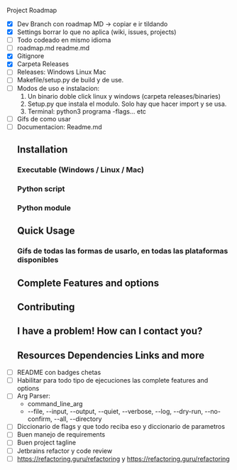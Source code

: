 Project Roadmap
- [X] Dev Branch con roadmap MD -> copiar e ir tildando
- [X] Settings borrar lo que no aplica (wiki, issues, projects)
- [ ] Todo codeado en mismo idioma
- [ ] roadmap.md readme.md
- [X] Gitignore
- [X] Carpeta Releases
- [ ] Releases: Windows Linux Mac
- [ ] Makefile/setup.py de build y de use. 
- [ ] Modos de uso e instalacion: 
	1. Un binario doble click linux y windows (carpeta releases/binaries) 
	1. Setup.py que instala el modulo. Solo hay que hacer import y se usa. 
	1. Terminal: python3 programa -flags... etc
- [ ] Gifs de como usar 
- [ ] Documentacion: Readme.md
	## Installation 
	### Executable (Windows / Linux / Mac) 
	### Python script
	### Python module
	## Quick Usage
	### Gifs de todas las formas de usarlo, en todas las plataformas disponibles
	## Complete Features and options
	## Contributing
	## I have a problem! How can I contact you?
	## Resources Dependencies Links and more
- [ ] README con badges chetas
- [ ] Habilitar para todo tipo de ejecuciones las complete features and options
- [ ] Arg Parser:
	* command_line_arg
	* --file, --input, --output, --quiet, --verbose, --log, --dry-run, --no-confirm, --all, --directory
- [ ] Diccionario de flags y que todo reciba eso y diccionario de parametros
- [ ] Buen manejo de requirements
- [ ] Buen project tagline
- [ ] Jetbrains refactor y code review
- [ ] https://refactoring.guru/refactoring y https://refactoring.guru/refactoring